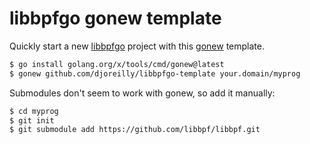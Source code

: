 # libbpfgo gonew template

Quickly start a new [libbpfgo](https://github.com/aquasecurity/libbpfgo) project with this [gonew](https://pkg.go.dev/golang.org/x/tools/cmd/gonew) template.
```bash
$ go install golang.org/x/tools/cmd/gonew@latest
$ gonew github.com/djoreilly/libbpfgo-template your.domain/myprog
```

Submodules don't seem to work with gonew, so add it manually:
```bash
$ cd myprog
$ git init
$ git submodule add https://github.com/libbpf/libbpf.git
```
